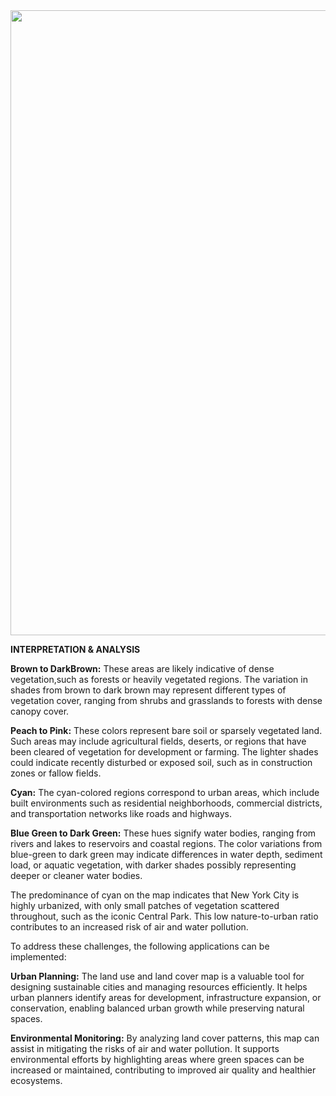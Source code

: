 <img src="New York City - Land Use and Land Cover Map.png" width="1000"/>

**INTERPRETATION & ANALYSIS**

**Brown to DarkBrown:** These areas are likely indicative of dense vegetation,such as forests or heavily vegetated regions. The variation in shades from brown to dark brown may represent different types of vegetation cover, ranging from shrubs and grasslands to forests with dense canopy cover.

**Peach to Pink:** These colors represent bare soil or sparsely vegetated land. Such areas may include agricultural fields, deserts, or regions that have been cleared of vegetation for development or farming. The lighter shades could indicate recently disturbed or exposed soil, such as in construction zones or fallow fields.

**Cyan:** The cyan-colored regions correspond to urban areas, which include built environments such as residential neighborhoods, commercial districts, and transportation networks like roads and highways.

**Blue Green to Dark Green:** These hues signify water bodies, ranging from rivers and lakes to reservoirs and coastal regions. The color variations from blue-green to dark green may indicate differences in water depth, sediment load, or aquatic vegetation, with darker shades possibly representing deeper or cleaner water bodies.

The predominance of cyan on the map indicates that New York City is highly urbanized, with only small patches of vegetation scattered throughout, such as the iconic Central Park. This low nature-to-urban ratio contributes to an increased risk of air and water pollution.

To address these challenges, the following applications can be implemented:

**Urban Planning:** The land use and land cover map is a valuable tool for designing sustainable cities and managing resources efficiently. It helps urban planners identify areas for development, infrastructure expansion, or conservation, enabling balanced urban growth while preserving natural spaces.

**Environmental Monitoring:** By analyzing land cover patterns, this map can assist in mitigating the risks of air and water pollution. It supports environmental efforts by highlighting areas where green spaces can be increased or maintained, contributing to improved air quality and healthier ecosystems.
